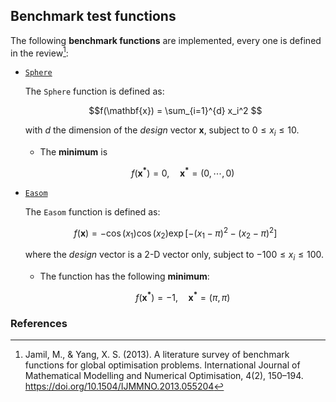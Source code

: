 ## Benchmark test functions

The following **benchmark functions** are implemented, every one is defined in the
review[^1]:

- [`Sphere`](@ref)
  
  The `Sphere` function is defined as:

  $$f(\mathbf{x}) = \sum_{i=1}^{d} x_i^2 $$

  with $d$ the dimension of the _design_ vector $\mathbf{x}$,
  subject to $0 \leq x_i \leq 10$.

  - The **minimum** is

    $$f(\mathbf{x^*}) = 0, \quad \mathbf{x^*} = (0, \cdots, 0)$$

- [`Easom`](@ref)
  
  The `Easom` function is defined as:

  $$ f(\mathbf{x}) = -\cos{(x_1)} \cos{(x_2)} \exp{[-(x_1 - \pi)^2 - (x_2 - \pi)^2]}$$

  where the _design_ vector is a 2-D vector only, subject to $-100 \leq x_i \leq 100$.

  - The function has the following **minimum**:

    $$f(\mathbf{x^*}) = -1, \quad \mathbf{x^*} = (\pi, \pi)$$

### References

[^1]: Jamil, M., & Yang, X. S. (2013). A literature survey of benchmark functions for global optimisation problems. International Journal of Mathematical Modelling and Numerical Optimisation, 4(2), 150–194. https://doi.org/10.1504/IJMMNO.2013.055204